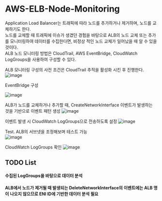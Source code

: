 # AWS-ELB-Node-Monitoring

Application Load Balancer는 트래픽에 따라 노드를 추가하거나 제거하며, 노드를 교체하기도 한다.<br>
노드를 교체할 때 트래픽에 이슈가 생겼던 경험을 바탕으로 ALB의 노드 교체 또는 추가를 모니터링하여 데이터를 수집한다면, 비정상 적인 노드 교체가 일어났을 때 알 수 있을 것이다. <br>
ALB 노드 모니터링 방법은 CloudTrail, AWS EventBridge, CloudWatch LogGroups을 사용하여 구성할 수 있다.<br>

ALB 모니터링 구성의 사전 조건은 CloudTrail 추적을 활성화 시킨 후 진행한다.<br>
![image](https://user-images.githubusercontent.com/43159901/168460777-3fc8d377-44cf-44c0-b0e4-ac4c7cf6e183.png)


EventBridge 구성 

![image](https://user-images.githubusercontent.com/43159901/168460803-5f14b35f-d5fe-4a26-9ad1-0d66684e1695.png)

ALB가 노드를 교체하거나 추가할 때, CreateNetworkInterface 이벤트가 발생하는 것을 기반으로 이벤트 패턴 생성
![image](https://user-images.githubusercontent.com/43159901/168462854-e98fc8ed-b48f-4c7b-bedc-d099ee3916d6.png)


이벤트 발생 시 CloudWatch LogGroups으로 전송하도록 설정
![image](https://user-images.githubusercontent.com/43159901/168461130-c72563c4-e225-4861-96f8-34d204b11744.png)



Test. ALB의 서브넷을 조정해보며 테스트 가능<br>
![image](https://user-images.githubusercontent.com/43159901/168461924-5fcec3d3-7ffb-46f0-8947-1a81614adfb8.png)

CloudWatch LogGroups 확인
![image](https://user-images.githubusercontent.com/43159901/168462233-321339c3-2c00-422a-b9c0-2291d68f7d85.png)




## TODO List
#### 수집된 LogGroups을 바탕으로 데이터 분석
#### ALB에서 노드가 제거될 때 발생되는 DeleteNetworkInterface의 이벤트에는 ALB 명이 나오지 않으므로 ENI ID에 기반한 데이터 분석 필요
